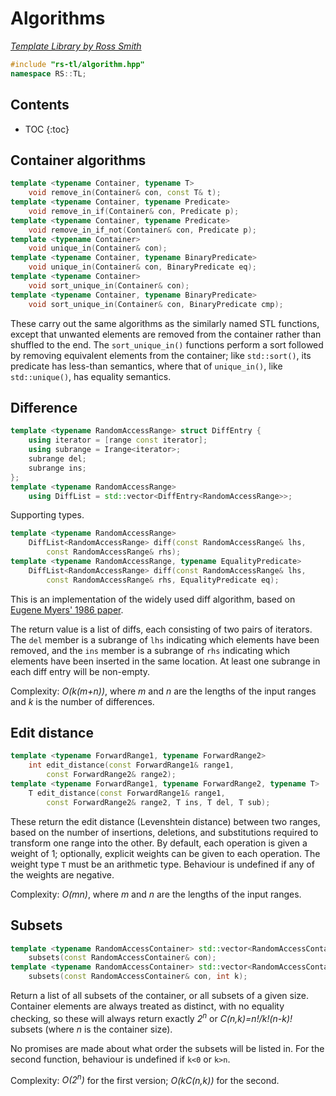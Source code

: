 # Algorithms

_[Template Library by Ross Smith](index.html)_

```c++
#include "rs-tl/algorithm.hpp"
namespace RS::TL;
```

## Contents

* TOC
{:toc}

## Container algorithms

```c++
template <typename Container, typename T>
    void remove_in(Container& con, const T& t);
template <typename Container, typename Predicate>
    void remove_in_if(Container& con, Predicate p);
template <typename Container, typename Predicate>
    void remove_in_if_not(Container& con, Predicate p);
template <typename Container>
    void unique_in(Container& con);
template <typename Container, typename BinaryPredicate>
    void unique_in(Container& con, BinaryPredicate eq);
template <typename Container>
    void sort_unique_in(Container& con);
template <typename Container, typename BinaryPredicate>
    void sort_unique_in(Container& con, BinaryPredicate cmp);
```

These carry out the same algorithms as the similarly named STL functions,
except that unwanted elements are removed from the container rather than
shuffled to the end. The `sort_unique_in()` functions perform a sort followed
by removing equivalent elements from the container; like `std::sort()`, its
predicate has less-than semantics, where that of `unique_in()`, like
`std::unique()`, has equality semantics.

## Difference

```c++
template <typename RandomAccessRange> struct DiffEntry {
    using iterator = [range const iterator];
    using subrange = Irange<iterator>;
    subrange del;
    subrange ins;
};
template <typename RandomAccessRange>
    using DiffList = std::vector<DiffEntry<RandomAccessRange>>;
```

Supporting types.

```c++
template <typename RandomAccessRange>
    DiffList<RandomAccessRange> diff(const RandomAccessRange& lhs,
        const RandomAccessRange& rhs);
template <typename RandomAccessRange, typename EqualityPredicate>
    DiffList<RandomAccessRange> diff(const RandomAccessRange& lhs,
        const RandomAccessRange& rhs, EqualityPredicate eq);
```

This is an implementation of the widely used diff algorithm, based on
[Eugene Myers' 1986 paper](http://xmailserver.org/diff2.pdf).

The return value is a list of diffs, each consisting of two pairs of
iterators. The `del` member is a subrange of `lhs` indicating which elements
have been removed, and the `ins` member is a subrange of `rhs` indicating
which elements have been inserted in the same location. At least one subrange
in each diff entry will be non-empty.

Complexity: _O(k(m+n))_, where _m_ and _n_ are the lengths of the input ranges
and _k_ is the number of differences.

## Edit distance

```c++
template <typename ForwardRange1, typename ForwardRange2>
    int edit_distance(const ForwardRange1& range1,
        const ForwardRange2& range2);
template <typename ForwardRange1, typename ForwardRange2, typename T>
    T edit_distance(const ForwardRange1& range1,
        const ForwardRange2& range2, T ins, T del, T sub);
```

These return the edit distance (Levenshtein distance) between two ranges,
based on the number of insertions, deletions, and substitutions required to
transform one range into the other. By default, each operation is given a
weight of 1; optionally, explicit weights can be given to each operation. The
weight type `T` must be an arithmetic type. Behaviour is undefined if any of
the weights are negative.

Complexity: _O(mn)_, where _m_ and _n_ are the lengths of the input ranges.

## Subsets

```c++
template <typename RandomAccessContainer> std::vector<RandomAccessContainer>
    subsets(const RandomAccessContainer& con);
template <typename RandomAccessContainer> std::vector<RandomAccessContainer>
    subsets(const RandomAccessContainer& con, int k);
```

Return a list of all subsets of the container, or all subsets of a given size.
Container elements are always treated as distinct, with no equality checking,
so these will always return exactly _2<sup>n</sup>_ or _C(n,k)=n!/k!(n-k)!_
subsets (where _n_ is the container size).

No promises are made about what order the subsets will be listed in. For the
second function, behaviour is undefined if `k<0` or `k>n`.

Complexity: _O(2<sup>n</sup>)_ for the first version; _O(kC(n,k))_ for the
second.
